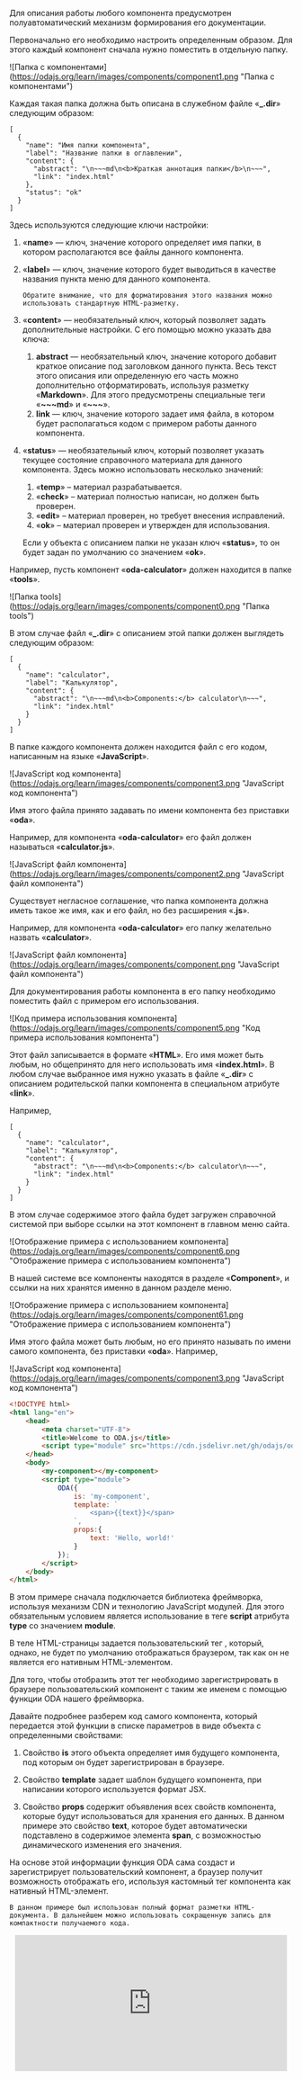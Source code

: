 
Для описания работы любого компонента предусмотрен полуавтоматический механизм формирования его документации.

Первоначально его необходимо настроить определенным образом. Для этого каждый компонент сначала нужно поместить в отдельную папку.

![Папка с компонентами] (https://odajs.org/learn/images/components/component1.png "Папка с компонентами")

Каждая такая папка должна быть описана в служебном файле «**_.dir**» следующим образом:

```text md
[
  {
    "name": "Имя папки компонента",
    "label": "Название папки в оглавлении",
    "content": {
      "abstract": "\n~~~md\n<b>Краткая аннотация папки</b>\n~~~",
      "link": "index.html"
    },
    "status": "ok"
  }
]
```

Здесь используются следующие ключи настройки:

1. «**name**» — ключ, значение которого определяет имя папки, в котором располагаются все файлы данного компонента.

1. «**label**» — ключ, значение которого будет выводиться в качестве названия пункта меню для данного компонента.

    ```info _hideGutter
    Обратите внимание, что для форматирования этого названия можно использовать стандартную HTML-разметку.
    ```

1. «**content**» —  необязательный ключ, который позволяет задать дополнительные настройки. С его помощью можно указать два ключа:
    1. **abstract** — необязательный ключ, значение которого добавит краткое описание под заголовком данного пункта. Весь текст этого описания или определенную его часть можно дополнительно отформатировать, используя разметку «**Markdown**». Для этого предусмотрены специальные теги «**~~~md**» и «**~~~**».
    1. **link** — ключ, значение которого задает имя файла, в котором будет располагаться кодом с примером работы данного компонента.

1. «**status**» — необязательный ключ, который позволяет указать текущее состояние справочного материала для данного компонента. Здесь можно использовать несколько значений:

    1. «**temp**» – материал разрабатывается.
    1. «**check**» – материал полностью написан, но должен быть проверен.
    1. «**edit**» – материал проверен, но требует внесения исправлений.
    1. «**ok**» – материал проверен и утвержден для использования.

    Если у объекта с описанием папки не указан ключ «**status**», то он будет задан по умолчанию со значением «**ok**».

Например, пусть компонент «**oda-calculator**» должен находится в папке «**tools**».

![Папка tools] (https://odajs.org/learn/images/components/component0.png "Папка tools")

В этом случае файл «**_.dir**» с описанием этой папки должен выглядеть следующим образом:

```text md
[
  {
    "name": "calculator",
    "label": "Калькулятор",
    "content": {
      "abstract": "\n~~~md\n<b>Components:</b> calculator\n~~~",
      "link": "index.html"
    }
  }
]
```

В папке каждого компонента должен находится файл с его кодом, написанным на языке «**JavaScript**».

![JavaScript код компонента] (https://odajs.org/learn/images/components/component3.png "JavaScript код компонента")

Имя этого файла принято задавать по имени компонента без приставки «**oda**».

Например, для компонента «**oda-calculator**» его файл должен называться «**calculator.js**».

![JavaScript файл компонента] (https://odajs.org/learn/images/components/component2.png "JavaScript файл компонента")

Существует негласное соглашение, что папка компонента должна иметь такое же имя, как и его файл, но без расширения «**.js**».

Например, для компонента «**oda-calculator**» его папку желательно назвать «**calculator**».

![JavaScript файл компонента] (https://odajs.org/learn/images/components/component.png "JavaScript файл компонента")

Для документирования работы компонента в его папку необходимо поместить файл с примером его использования.

![Код примера использования компонента] (https://odajs.org/learn/images/components/component5.png "Код примера использования компонента")

Этот файл записывается в формате «**HTML**». Его имя может быть любым, но общепринято для него использовать имя «**index.html**». В любом случае выбранное имя нужно указать в файле «**_.dir**» с описанием родительской папки компонента в специальном атрибуте «**link**».

Например,

```text md
[
  {
    "name": "calculator",
    "label": "Калькулятор",
    "content": {
      "abstract": "\n~~~md\n<b>Components:</b> calculator\n~~~",
      "link": "index.html"
    }
  }
]
```

В этом случае содержимое этого файла будет загружен справочной системой при выборе ссылки на этот компонент в главном меню сайта.

![Отображение примера с использованием компонента] (https://odajs.org/learn/images/components/component6.png "Отображение примера с использованием компонента")

В нашей системе все компоненты находятся в разделе «**Component**», и ссылки на них хранятся именно в данном разделе меню.

![Отображение примера с использованием компонента] (https://odajs.org/learn/images/components/component61.png "Отображение примера с использованием компонента")

Имя этого файла может быть любым, но его принято называть по имени самого компонента, без приставки «**oda**». Например,

![JavaScript код компонента] (https://odajs.org/learn/images/components/component3.png "JavaScript код компонента")

```html run_edit
<!DOCTYPE html>
<html lang="en">
    <head>
        <meta charset="UTF-8">
        <title>Welcome to ODA.js</title>
        <script type="module" src="https://cdn.jsdelivr.net/gh/odajs/oda/oda.js"></script>
    </head>
    <body>
        <my-component></my-component>
        <script type="module">
            ODA({
                is: 'my-component',
                template: `
                    <span>{{text}}</span>
                `,
                props:{
                    text: 'Hello, world!'
                }
            });
        </script>
    </body>
</html>
```

В этом примере сначала подключается библиотека фреймворка, используя механизм CDN и технологию JavaScript модулей. Для этого обязательным условием является использование в теге **script** атрибута **type** со значением **module**.

В теле HTML-страницы задается пользовательский тег <my-component>, который, однако, не будет по умолчанию отображаться браузером, так как он не является его нативным HTML-элементом.

Для того, чтобы отобразить этот тег необходимо зарегистрировать в браузере пользовательский компонент с таким же именем с помощью функции ODA нашего фреймворка.

Давайте подробнее разберем код самого компонента, который передается этой функции в списке параметров в виде объекта с определенными свойствами:

1. Свойство **is** этого объекта определяет имя будущего компонента, под которым он будет зарегистрирован в браузере.

1. Свойство **template** задает шаблон будущего компонента, при написании которого используется формат JSX.

1. Свойство **props** содержит объявления всех свойств компонента, которые будут использоваться для хранения его данных. В данном примере это свойство **text**, которое будет автоматически подставлено в содержимое элемента **span**, с возможностью динамического изменения его значения.

На основе этой информации функция ODA сама создаст и зарегистрирует пользовательский компонент, а браузер получит возможность отображать его, используя кастомный тег компонента как нативный HTML-элемент.

```info_md
В данном примере был использован полный формат разметки HTML-документа. В дальнейшем можно использовать сокращенную запись для компактности получаемого кода.
```

<div style="position:relative;padding-bottom:48%; margin:10px">
    <iframe src="https://www.youtube.com/embed/GpyzBM5bKQ8?start=0" frameborder="0" allow="accelerometer; autoplay; encrypted-media; gyroscope; picture-in-picture" allowfullscreen
    style="position:absolute;width:100%;height:100%;"></iframe>
</div>
